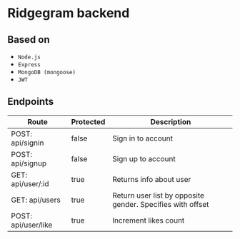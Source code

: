 # Ridgegram backend
## Based on
* `Node.js`
* `Express`
* `MongoDB (mongoose)`
* `JWT`

## Endpoints

|Route|Protected|Description|
|---|---|---|
|POST: api/signin|false|Sign in to account|
|POST: api/signup|false|Sign up to account|
|GET: api/user/:id|true|Returns info about user|
|GET: api/users|true|Return user list by opposite gender. Specifies with offset|
|POST: api/user/like|true|Increment likes count|
